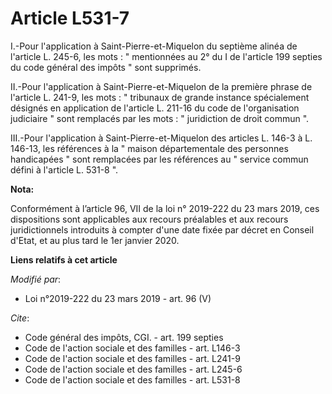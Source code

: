 # Article L531-7

I.-Pour l'application à Saint-Pierre-et-Miquelon du septième alinéa de l'article L. 245-6, les mots : " mentionnées au 2° du
I de l'article 199 septies du code général des impôts " sont supprimés.

II.-Pour l'application à Saint-Pierre-et-Miquelon de la première phrase de l'article L. 241-9, les mots : " tribunaux de
grande instance spécialement désignés en application de l'article L. 211-16 du code de l'organisation judiciaire " sont
remplacés par les mots : " juridiction de droit commun ".

III.-Pour l'application à Saint-Pierre-et-Miquelon des articles L. 146-3 à L. 146-13, les références à la " maison
départementale des personnes handicapées " sont remplacées par les références au " service commun défini à l'article L. 531-8
".

**Nota:**

Conformément à l’article 96, VII de la loi n° 2019-222 du 23 mars 2019, ces dispositions sont applicables aux recours
préalables et aux recours juridictionnels introduits à compter d'une date fixée par décret en Conseil d'Etat, et au plus tard
le 1er janvier 2020.

**Liens relatifs à cet article**

_Modifié par_:

  - Loi n°2019-222 du 23 mars 2019 - art. 96 (V)

_Cite_:

  - Code général des impôts, CGI. - art. 199 septies
  - Code de l'action sociale et des familles - art. L146-3
  - Code de l'action sociale et des familles - art. L241-9
  - Code de l'action sociale et des familles - art. L245-6
  - Code de l'action sociale et des familles - art. L531-8
